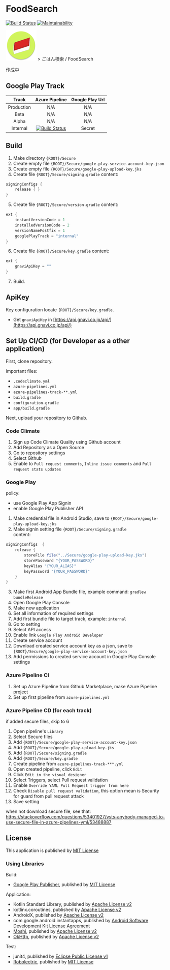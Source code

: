 # FoodSearch
[![Build Status](https://dev.azure.com/meilcli/FoodSearch/_apis/build/status/FoodSearch-CI?branchName=master)](https://dev.azure.com/meilcli/FoodSearch/_build/latest?definitionId=6?branchName=master) [![Maintainability](https://api.codeclimate.com/v1/badges/a7bde630bb380f6b71de/maintainability)](https://codeclimate.com/github/MeilCli/FoodSearch/maintainability)

![](features/base/src/main/res/mipmap-xhdpi/icon_launcher_round.png) > ごはん検索 / FoodSearch

作成中

## Google Play Track

|Track|Azure Pipeline|Google Play Url|
|:--:|:--:|:--:|
|Production|N/A|N/A|
|Beta|N/A|N/A|
|Alpha|N/A|N/A|
|Internal|[![Build Status](https://dev.azure.com/meilcli/FoodSearch/_apis/build/status/FoodSearch-Track-Internal?branchName=master)](https://dev.azure.com/meilcli/FoodSearch/_build/latest?definitionId=8?branchName=master)|Secret|

## Build
1. Make directory `{ROOT}/Secure`
2. Create empty file `{ROOT}/Secure/google-play-service-account-key.json`
3. Create empty file `{ROOT}/Secure/google-play-upload-key.jks`
4. Create file `{ROOT}/Secure/signing.gradle`
content:
```gradle
signingConfigs {
    release { }
}
```
5. Create file `{ROOT}/Secure/version.gradle`
content:
```gradle
ext {
    instantVersionCode = 1
    installedVersionCode = 2
    versionNamePostfix = 1
    googlePlayTrack = "internal"
}
```
6. Create file `{ROOT}/Secure/key.gradle`
content:
```gradle
ext {
    gnaviApiKey = ""
}
```
7. Build.

## ApiKey
Key configuration locate `{ROOT}/Secure/key.gradle`.

- Get `gnaviApiKey` in [https://api.gnavi.co.jp/api/](https://api.gnavi.co.jp/api/)

## Set Up CI/CD (for Developer as a other application)
First, clone repository.  

important files:
- `.codeclimate.yml`
- `azure-pipelines.yml`
- `azure-pipelines-track-**.yml`
- `build.gradle`
- `configuration.gradle`
- `app/build.gradle`

Next, upload your repository to Github.
### Code Climate
1. Sign up Code Climate Quality using Github account
2. Add Repository as a Open Source
3. Go to repository settings
4. Select Github
5. Enable to `Pull request comments`, `Inline issue comments` and `Pull request stats updates`

### Google Play
policy:
- use Google Play App Signin 
- enable Google Play Publisher API

1. Make credential file in Android Studio, save to `{ROOT}/Secure/google-play-upload-key.jks`
2. Make signin setting file `{ROOT}/Secure/signing.gradle`  
content:
```gradle
signingConfigs  {
    release {
        storeFile file("../Secure/google-play-upload-key.jks")
        storePassword "{YOUR_PASSWORD}"
        keyAlias "{YOUR_ALIAS}"
        keyPassword "{YOUR_PASSWORD}"
    }
}
```
3. Make first Android App Bundle file, example command: `gradlew bundleRelease`
4. Open Google Play Console
5. Make new application
6. Set all information of required settings
7. Add first bundle file to target track, example: `internal`
8. Go to setting
9. Select API access
10. Enable link `Google Play Android Developer`
11. Create service account
12. Download created service account key as a json, save to `{ROOT}/Secure/google-play-service-account-key.json`
13. Add permissions to created service account in Google Play Console settings

### Azure Pipeline CI
1. Set up Azure Pipeline from Github Marketplace, make Azure Pipeline project
2. Set up first pipeline from `azure-pipelines.yml`

### Azure Pipeline CD (for each track)
if added secure files, skip to 6
1. Open pipeline's `Library`
2. Select Secure files
3. Add `{ROOT}/Secure/google-play-service-account-key.json`
4. Add `{ROOT}/Secure/google-play-upload-key.jks`
5. Add `{ROOT}/Secure/signing.gradle`
6. Add `{ROOT}/Secure/key.gradle`
7. Create pipeline from `azure-pipelines-track-***.yml`
8. Open created pipeline, click `Edit`
9. Click `Edit in the visual designer`
10. Select Triggers, select Pull request validation
11. Enable `Override YAML Pull Request trigger from here`
12. Check `Disable pull request validation`, this option mean is Security for guard from pull request attack
13. Save setting

when not download secure file, see that: https://stackoverflow.com/questions/53401927/vsts-anybody-managed-to-use-secure-file-in-azure-pipelines-yml/53488887

## License
This application is published by [MIT License](LICENSE.txt)

### Using Libraries
Build:

- [Google Play Publisher](https://github.com/Triple-T/gradle-play-publisher), published by [MIT License](https://github.com/Triple-T/gradle-play-publisher/blob/master/LICENSE)

Application:

- Kotlin Standard Library, published by [Apache License v2](https://github.com/JetBrains/kotlin/blob/master/license/LICENSE.txt)
- kotlinx.coroutines, published by [Apache License v2](https://github.com/Kotlin/kotlinx.coroutines/blob/master/LICENSE.txt)
- AndroidX, published by [Apache License v2](https://github.com/aosp-mirror/platform_frameworks_support/blob/androidx-master-dev/LICENSE.txt)
- com.google.android.instantapps, published by [Android Software Development Kit License Agreement](https://developer.android.com/studio/terms)
- [Moshi](https://github.com/square/moshi), published by [Apache License v2](https://github.com/square/moshi/blob/master/LICENSE.txt)
- [OkHttp](https://github.com/square/okhttp), published by [Apache License v2](https://github.com/square/okhttp/blob/master/LICENSE.txt)

Test:

- junit4, published by [Eclipse Public License v1](https://github.com/junit-team/junit4/blob/master/LICENSE-junit.txt)
- [Robolectric](https://github.com/robolectric/robolectric), published by [MIT License](https://github.com/robolectric/robolectric/blob/master/LICENSE)